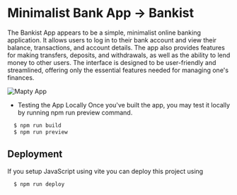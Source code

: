 # Minimalist Bank App -> Bankist

The Bankist App appears to be a simple, minimalist online banking application. It allows users to log in to their bank account and view their balance, transactions, and account details. The app also provides features for making transfers, deposits, and withdrawals, as well as the ability to lend money to other users. The interface is designed to be user-friendly and streamlined, offering only the essential features needed for managing one's finances.

![Mapty App](https://i.imgur.com/c2me9o8.png)

- Testing the App Locally
Once you've built the app, you may test it locally by running npm run preview command.

```bash
  $ npm run build
  $ npm run preview
```


## Deployment

If you setup JavaScript using vite you can deploy this project using

```bash
  $ npm run deploy
```
